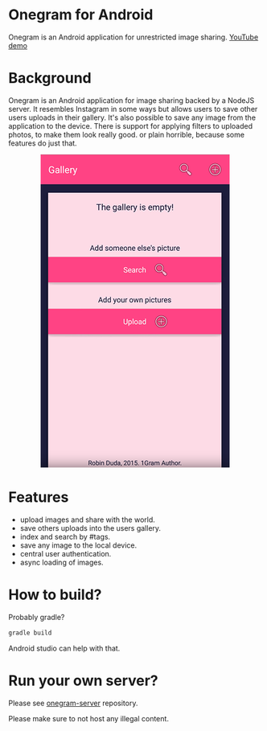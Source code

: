 # Onegram for Android
Onegram is an Android application for unrestricted image sharing. [YouTube demo](https://www.youtube.com/watch?v=86SiHCIcKv0)
 
# Background
Onegram is an Android application for image sharing backed by a NodeJS server. It resembles Instagram in some ways but allows users to save other users uploads in their gallery. It's also possible to save any image from the application to the device. There is support for applying filters to uploaded photos, to make them look really good. or plain horrible, because some features do just that.
 
 <p align="center">
    <img src="onegram.png">
 </p>
 
# Features
- upload images and share with the world.
- save others uploads into the users gallery.
- index and search by #tags.
- save any image to the local device.
- central user authentication.
- async loading of images.

# How to build?
Probably gradle? 

```groovy
gradle build
```

Android studio can help with that.

# Run your own server?

Please see [onegram-server](https://github.com/codingchili/onegram-server) repository. 

Please make sure to not host any illegal content.
